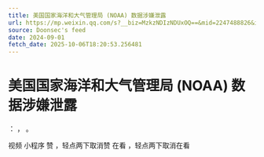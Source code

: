 ```yaml
---
title: 美国国家海洋和大气管理局 (NOAA) 数据涉嫌泄露
url: https://mp.weixin.qq.com/s?__biz=MzkzNDIzNDUxOQ==&mid=2247488826&idx=3&sn=c3f8479c73337f47727e0b7ebd84253e
source: Doonsec's feed
date: 2024-09-01
fetch_date: 2025-10-06T18:20:53.256481
---
```


# 美国国家海洋和大气管理局 (NOAA) 数据涉嫌泄露

：
，
。

视频
小程序
赞
，轻点两下取消赞
在看
，轻点两下取消在看